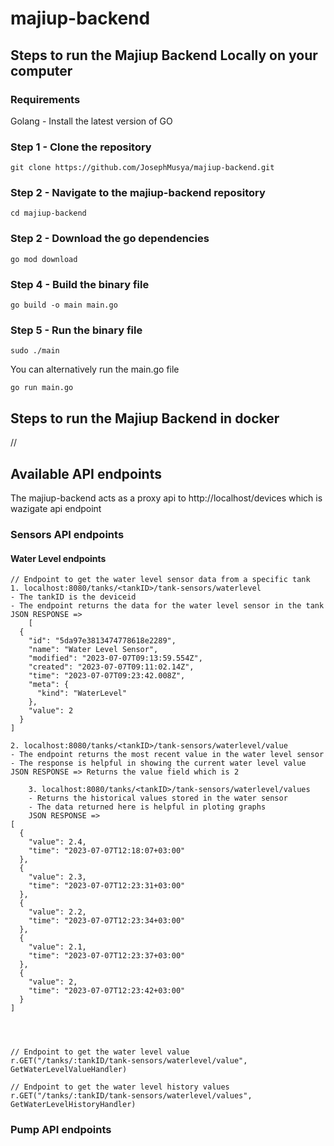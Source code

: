 # majiup-backend

## Steps to run the Majiup Backend Locally on your computer

### Requirements
Golang - Install the latest version of GO

### Step 1 - Clone the repository
```
git clone https://github.com/JosephMusya/majiup-backend.git
```
### Step 2 - Navigate to the majiup-backend repository
```
cd majiup-backend
```
### Step 2 - Download the go dependencies
```
go mod download
```
### Step 4 - Build the binary file
```
go build -o main main.go
```
### Step 5 - Run the binary file
```
sudo ./main
```
You can alternatively run the main.go file
```
go run main.go
```
## Steps to run the Majiup Backend in docker
//

## Available API endpoints
The majiup-backend acts as a proxy api to http://localhost/devices which is wazigate api endpoint

### Sensors API endpoints
#### Water Level endpoints
	// Endpoint to get the water level sensor data from a specific tank
	1. localhost:8080/tanks/<tankID>/tank-sensors/waterlevel
 	- The tankID is the deviceid
  	- The endpoint returns the data for the water level sensor in the tank
   	JSON RESPONSE =>
    	[
	  {
	    "id": "5da97e3813474778618e2289",
	    "name": "Water Level Sensor",
	    "modified": "2023-07-07T09:13:59.554Z",
	    "created": "2023-07-07T09:11:02.14Z",
	    "time": "2023-07-07T09:23:42.008Z",
	    "meta": {
	      "kind": "WaterLevel"
	    },
	    "value": 2
	  }
	]

 	2. localhost:8080/tanks/<tankID>/tank-sensors/waterlevel/value
  	- The endpoint returns the most recent value in the water level sensor
   	- The response is helpful in showing the current water level value
   	JSON RESPONSE => Returns the value field which is 2

     	3. localhost:8080/tanks/<tankID>/tank-sensors/waterlevel/values
      	- Returns the historical values stored in the water sensor
       	- The data returned here is helpful in ploting graphs
       	JSON RESPONSE =>
	[
	  {
	    "value": 2.4,
	    "time": "2023-07-07T12:18:07+03:00"
	  },
	  {
	    "value": 2.3,
	    "time": "2023-07-07T12:23:31+03:00"
	  },
	  {
	    "value": 2.2,
	    "time": "2023-07-07T12:23:34+03:00"
	  },
	  {
	    "value": 2.1,
	    "time": "2023-07-07T12:23:37+03:00"
	  },
	  {
	    "value": 2,
	    "time": "2023-07-07T12:23:42+03:00"
	  }
	]
 	

 

	// Endpoint to get the water level value
	r.GET("/tanks/:tankID/tank-sensors/waterlevel/value", GetWaterLevelValueHandler)

	// Endpoint to get the water level history values
	r.GET("/tanks/:tankID/tank-sensors/waterlevel/values", GetWaterLevelHistoryHandler)

### Pump API endpoints
























